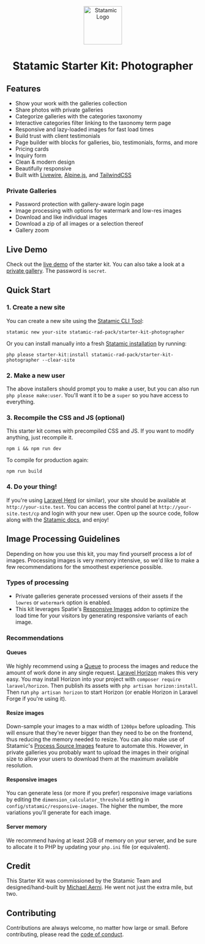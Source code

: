 <!-- statamic:hide --><p align="center"><img src="https://statamic.com/assets/branding/Statamic-Logo-Rad.png" width="100" alt="Statamic Logo" /></p>
<h1 align="center">
    Statamic Starter Kit: Photographer
</h1>
<!-- /statamic:hide -->

## Features
- Show your work with the galleries collection
- Share photos with private galleries
- Categorize galleries with the categories taxonomy
- Interactive categories filter linking to the taxonomy term page
- Responsive and lazy-loaded images for fast load times
- Build trust with client testimonials
- Page builder with blocks for galleries, bio, testimonials, forms, and more
- Pricing cards
- Inquiry form
- Clean & modern design
- Beautifully responsive
- Built with [Livewire](https://livewire.laravel.com/), [Alpine.js](https://github.com/alpinejs/alpine), and [TailwindCSS](https://tailwindcss.com)

### Private Galleries
- Password protection with gallery-aware login page
- Image processing with options for watermark and low-res images
- Download and like individual images
- Download a zip of all images or a selection thereof
- Gallery zoom

## Live Demo

Check out the [live demo](https://photographer.statamic.city/) of the starter kit. You can also take a look at a [private gallery](https://photographer.statamic.city/private/a14672b1-5f46-4c98-a106-a9fa70d0a482). The password is `secret`.

## Quick Start

### 1. Create a new site

You can create a new site using the [Statamic CLI Tool](https://github.com/statamic/cli):

```
statamic new your-site statamic-rad-pack/starter-kit-photographer
```

Or you can install manually into a fresh [Statamic installation](https://statamic.dev/installation) by running:

```
php please starter-kit:install statamic-rad-pack/starter-kit-photographer --clear-site
```

### 2. Make a new user

The above installers should prompt you to make a user, but you can also run `php please make:user`. You'll want it to be a `super` so you have access to everything.

### 3. Recompile the CSS and JS (optional)

This starter kit comes with precompiled CSS and JS. If you want to modify anything, just recompile it.

```
npm i && npm run dev
```

To compile for production again:

```
npm run build
```

### 4. Do your thing!

If you're using [Laravel Herd](https://herd.laravel.com/) (or similar), your site should be available at `http://your-site.test`. You can access the control panel at `http://your-site.test/cp` and login with your new user. Open up the source code, follow along with the [Statamic docs](https://statamic.dev), and enjoy!

## Image Processing Guidelines

Depending on how you use this kit, you may find yourself process a _lot_ of images. Processing images is very memory intensive, so we'd like to make a few recommendations for the smoothest experience possible.

### Types of processing

- Private galleries generate processed versions of their assets if the `lowres` or `watermark` option is enabled.
- This kit leverages Spatie's [Responsive Images](https://statamic.com/addons/spatie/responsive-images) addon to optimize the load time for your visitors by generating responsive variants of each image.

### Recommendations

#### Queues
We highly recommend using a [Queue](https://laravel.com/docs/queues) to process the images and reduce the amount of work done in any single request. [Laravel Horizon](https://laravel.com/docs/11.x/horizon) makes this very easy. You may install Horizon into your project with `composer require laravel/horizon`. Then publish its assets with `php artisan horizon:install`. Then run `php artisan horizon` to start Horizon (or enable Horizon in Laravel Forge if you're using it).

#### Resize images
Down-sample your images to a max width of `1200px` before uploading. This will ensure that they're never bigger than they need to be on the frontend, thus reducing the memory needed to resize. You can also make use of Statamic's [Process Source Images](https://statamic.dev/image-manipulation#process-source-images) feature to automate this. However, in private galleries you probably want to upload the images in their original size to allow your users to download them at the maximum available resolution.

#### Responsive images
You can generate less (or more if you prefer) responsive image variations by editing the `dimension_calculator_threshold` setting in `config/statamic/responsive-images`. The higher the number, the more variations you'll generate for each image.

#### Server memory
We recommend having at least 2GB of memory on your server, and be sure to allocate it to PHP by updating your `php.ini` file (or equivalent).

## Credit

This Starter Kit was commissioned by the Statamic Team and designed/hand-built by [Michael Aerni](https://statamic.com/partners/michael-aerni). He went not just the extra mile, but two.

## Contributing

Contributions are always welcome, no matter how large or small. Before contributing, please read the [code of conduct](https://github.com/statamic/cms/wiki/Code-of-Conduct).

